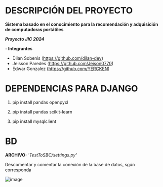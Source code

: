 # DESCRIPCIÓN DEL PROYECTO
**Sistema basado en el conocimiento para la recomendación y adquisición de computadoras portátiles**

***Proyecto JIC 2024*** 

**- Integrantes**
  - Dilan Sobenis   (https://github.com/dilan-dev)
  - Jeisson Paredes (https://github.com/Jeison0770)
  - Edwar Gonzalez  (https://github.com/YERCKEN)

# DEPENDENCIAS PARA DJANGO 

1. pip install pandas openpyxl

2. pip install pandas scikit-learn

3. pip install mysqlclient

# BD

**ARCHIVO:** *'TestToSBC/settings.py'*

Descomentar y comentar la conexión de la base de datos, sgún corresponda

![image](https://github.com/YERCKEN/lRecomender/assets/42678417/a58f47fe-86cc-4523-9899-207f65f14ed2)
